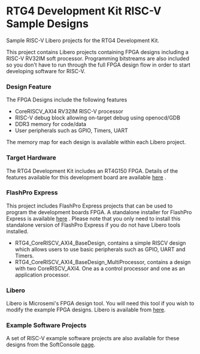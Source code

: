 # RTG4 Development Kit RISC-V Sample Designs
Sample RISC-V Libero projects for the RTG4 Development Kit.

This project contains Libero projects containing FPGA designs including a RISC-V RV32IM soft processor. Programming bitstreams are also included so you don't have to run through the full FPGA design flow in order to start developing software for RISC-V.

### Design Feature
The FPGA Designs include the following features
* CoreRISCV_AXI4 RV32IM RISC-V processor 
* RISC-V debug block allowing on-target debug using openocd/GDB
* DDR3 memory for code/data
* User peripherals such as GPIO, Timers, UART

The memory map for each design is available within each Libero project.

### Target Hardware
The RTG4 Development Kit includes an RT4G150 FPGA. Details of the features available for this development board are available [here](https://www.microsemi.com/products/fpga-soc/radtolerant-fpgas/rtg4#overview) .

### FlashPro Express
This project includes FlashPro Express projects that can be used to program the development boards FPGA. A standalone installer for FlashPro Express is available [here](https://www.microsemi.com/products/fpga-soc/design-resources/programming/flashpro#software) . Please note that you only need to install this standalone version of FlashPro Express if you do not have Libero tools installed.

* RTG4_CoreRISCV_AXI4_BaseDesign, contains a simple RISCV design which allows users to use basic peripherals such as GPIO, UART and Timers. 
* RTG4_CoreRISCV_AXI4_BaseDesign_MultiProcessor, contains a design with two CoreRISCV_AXI4. One as a control processor and one as an application processor. 

### Libero 
Libero is Microsemi's FPGA design tool. You will need this tool if you wish to modify the example FPGA designs. Libero is available from [here](https://www.microsemi.com/products/fpga-soc/design-resources/design-software/libero-soc#downloads).

### Example Software Projects
A set of RISC-V example software projects are also available for these designs from the SoftConsole [page](https://github.com/RISCV-on-Microsemi-FPGA/SoftConsole).
